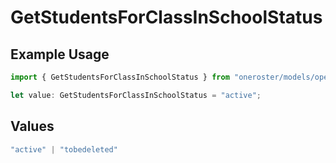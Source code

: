 # GetStudentsForClassInSchoolStatus

## Example Usage

```typescript
import { GetStudentsForClassInSchoolStatus } from "oneroster/models/operations";

let value: GetStudentsForClassInSchoolStatus = "active";
```

## Values

```typescript
"active" | "tobedeleted"
```